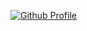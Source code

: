 [![Github Profile](https://github-readme-stats.vercel.app/api?username=heeji&count_private=true&hide=contribs,prs&show_icons=true&theme=vue-dark)](https://github.com/limhizy15)
